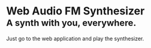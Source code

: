 # Web Audio FM Synthesizer<br><small>A synth with you, everywhere.</small>

Just go to the web application and play the synthesizer.
